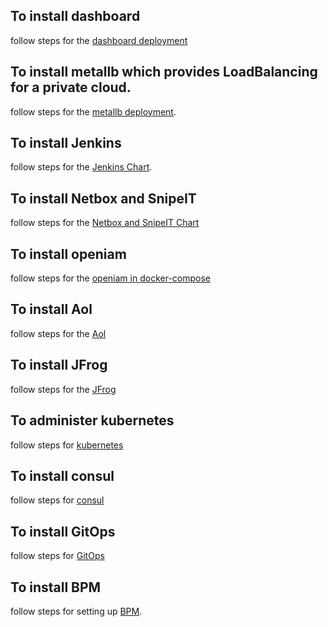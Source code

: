 ## To install dashboard
follow steps for the [dashboard deployment](../infrastructure/dashboard/README.md)

## To install metallb which provides LoadBalancing for a private cloud.
follow steps for the [metallb deployment](../infrastructure/metallb/README.md).

## To install Jenkins
follow steps for the [Jenkins Chart](../applications/jenkins/README.md).

## To install Netbox and SnipeIT
follow steps for the [Netbox and SnipeIT Chart](../applications/netbox-snipeit/README.md)

## To install openiam
follow steps for the [openiam in docker-compose](../applications/openiam/README.md)

## To install Aol
follow steps for the [Aol](../applications/acurity/aol/README.md)

## To install JFrog
follow steps for the [JFrog](../infrastructure/jfrog/README.md)

## To administer kubernetes
follow steps for [kubernetes](../infrastructure/kubernetes/README.md)

## To install consul
follow steps for [consul](../infrastructure/consul/README.md)

## To install GitOps
follow steps for [GitOps](../infrastructure/gitops/README.md)

## To install BPM
follow steps for setting up [BPM](../applications/bpm/README.md).